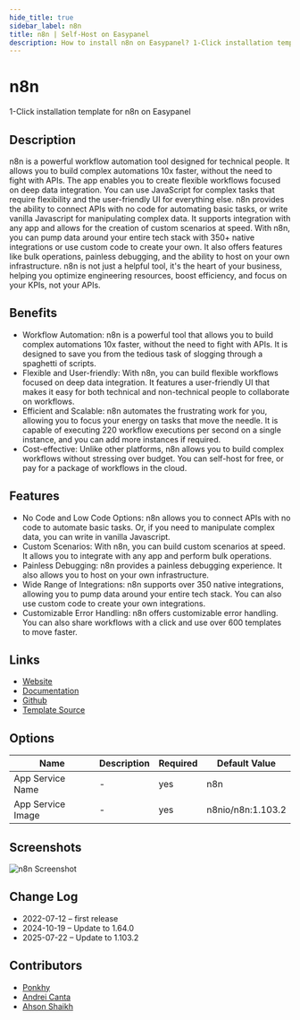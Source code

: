 ```yaml
---
hide_title: true
sidebar_label: n8n
title: n8n | Self-Host on Easypanel
description: How to install n8n on Easypanel? 1-Click installation template for n8n on Easypanel
---
```


<!-- generated -->

# n8n

1-Click installation template for n8n on Easypanel

## Description

n8n is a powerful workflow automation tool designed for technical people. It allows you to build complex automations 10x faster, without the need to fight with APIs. The app enables you to create flexible workflows focused on deep data integration. You can use JavaScript for complex tasks that require flexibility and the user-friendly UI for everything else. n8n provides the ability to connect APIs with no code for automating basic tasks, or write vanilla Javascript for manipulating complex data. It supports integration with any app and allows for the creation of custom scenarios at speed. With n8n, you can pump data around your entire tech stack with 350+ native integrations or use custom code to create your own. It also offers features like bulk operations, painless debugging, and the ability to host on your own infrastructure. n8n is not just a helpful tool, it&#39;s the heart of your business, helping you optimize engineering resources, boost efficiency, and focus on your KPIs, not your APIs.

## Benefits

- Workflow Automation: n8n is a powerful tool that allows you to build complex automations 10x faster, without the need to fight with APIs. It is designed to save you from the tedious task of slogging through a spaghetti of scripts.
- Flexible and User-friendly: With n8n, you can build flexible workflows focused on deep data integration. It features a user-friendly UI that makes it easy for both technical and non-technical people to collaborate on workflows.
- Efficient and Scalable: n8n automates the frustrating work for you, allowing you to focus your energy on tasks that move the needle. It is capable of executing 220 workflow executions per second on a single instance, and you can add more instances if required.
- Cost-effective: Unlike other platforms, n8n allows you to build complex workflows without stressing over budget. You can self-host for free, or pay for a package of workflows in the cloud.

## Features

- No Code and Low Code Options: n8n allows you to connect APIs with no code to automate basic tasks. Or, if you need to manipulate complex data, you can write in vanilla Javascript.
- Custom Scenarios: With n8n, you can build custom scenarios at speed. It allows you to integrate with any app and perform bulk operations.
- Painless Debugging: n8n provides a painless debugging experience. It also allows you to host on your own infrastructure.
- Wide Range of Integrations: n8n supports over 350 native integrations, allowing you to pump data around your entire tech stack. You can also use custom code to create your own integrations.
- Customizable Error Handling: n8n offers customizable error handling. You can also share workflows with a click and use over 600 templates to move faster.

## Links

- [Website](https://n8n.io/)
- [Documentation](https://docs.n8n.io/)
- [Github](https://github.com/n8n-io/n8n)
- [Template Source](https://github.com/easypanel-io/templates/tree/main/templates/n8n)

## Options

Name | Description | Required | Default Value
-|-|-|-
App Service Name | - | yes | n8n
App Service Image | - | yes | n8nio/n8n:1.103.2

## Screenshots

![n8n Screenshot](./assets/screenshot.png)

## Change Log

- 2022-07-12 – first release
- 2024-10-19 – Update to 1.64.0
- 2025-07-22 – Update to 1.103.2

## Contributors

- [Ponkhy](https://github.com/Ponkhy)
- [Andrei Canta](https://github.com/deiucanta)
- [Ahson Shaikh](https://github.com/Ahson-Shaikh)
